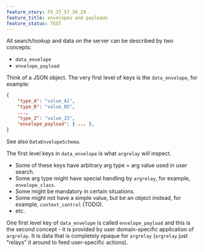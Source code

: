 ```yaml
---
feature_story: FS_37_57_36_29
feature_title: envelopes and payloads
feature_status: TEST
---
```


All search/lookup and data on the server can be described by two concepts:
*   `data_envelope`
*   `envelope_payload`

Think of a JSON object. The very first level of keys is the `data_envelope`, for example:

```json
{
    "type_A": "value_A1",
    "type_B": "value_B5",
    ...,
    "type_Z": "value_Z3",
    "envelope_payload": { ... },
}
```

See also `DataEnvelopeSchema`.

The first level keys in `data_envelope` is what `argrelay` will inspect.
*   Some of these keys have arbitrary arg type = arg value used in user search.
*   Some arg type might have special handling by `argrelay`, for example, `envelope_class`.
*   Some might be mandatory in certain situations.
*   Some might not have a simple value, but be an object instead, for example, `context_control` (TODO).
*   etc.

One first level key of `data_envelope` is called `envelope_payload` and this is the second concept -
it is provided by user domain-specific application of `argrelay`.
It is data that is completely opaque for `argrelay` (`argrelay` just "relays" it around to feed user-specific actions).

